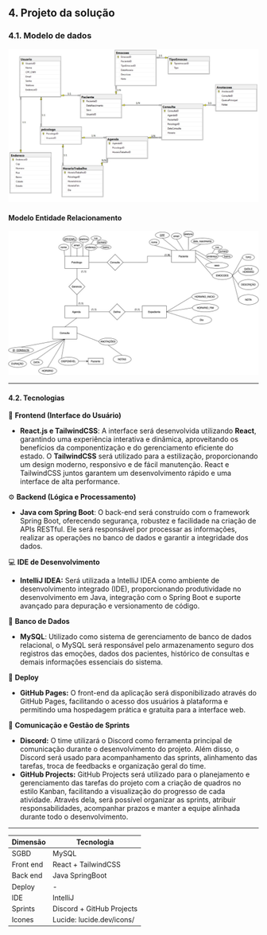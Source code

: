 ## 4. Projeto da solução

### 4.1. Modelo de dados


![Modelo relacional](images/ModeloDedadosPsiPlus.jpeg "Modelo Relacional.")

#### Modelo Entidade Relacionamento
![Modelo relacional](images/DadosPSI+.jpg "Modelo Entidade Relacionamento.")

---

#### 4.2. Tecnologias

🔧 **Frontend (Interface do Usuário)**

- **React.js e TailwindCSS**: A interface será desenvolvida utilizando **React**, garantindo uma experiência interativa e dinâmica, aproveitando os benefícios da componentização e do gerenciamento eficiente do estado. O **TailwindCSS** será utilizado para a estilização, proporcionando um design moderno, responsivo e de fácil manutenção. React e TailwindCSS juntos garantem um desenvolvimento rápido e uma interface de alta performance.

⚙️ **Backend (Lógica e Processamento)**

- **Java com Spring Boot**: O back-end será construído com o framework Spring Boot, oferecendo segurança, robustez e facilidade na criação de APIs RESTful. Ele será responsável por processar as informações, realizar as operações no banco de dados e garantir a integridade dos dados.

💻 **IDE de Desenvolvimento**

- **IntelliJ IDEA:** Será utilizada a IntelliJ IDEA como ambiente de desenvolvimento integrado (IDE), proporcionando produtividade no desenvolvimento em Java, integração com o Spring Boot e suporte avançado para depuração e versionamento de código.

💾 **Banco de Dados**

- **MySQL**: Utilizado como sistema de gerenciamento de banco de dados relacional, o MySQL será responsável pelo armazenamento seguro dos registros das emoções, dados dos pacientes, histórico de consultas e demais informações essenciais do sistema.

🚀 **Deploy** 

- **GitHub Pages:** O front-end da aplicação será disponibilizado através do GitHub Pages, facilitando o acesso dos usuários à plataforma e permitindo uma hospedagem prática e gratuita para a interface web.

🧩 **Comunicação e Gestão de Sprints**

- **Discord:** O time utilizará o Discord como ferramenta principal de comunicação durante o desenvolvimento do projeto. Além disso, o Discord será usado para acompanhamento das sprints, alinhamento das tarefas, troca de feedbacks e organização geral do time.
- **GitHub Projects:** GitHub Projects será utilizado para o planejamento e gerenciamento das tarefas do projeto com a criação de quadros no estilo Kanban, facilitando a visualização do progresso de cada atividade. Através dela, será possível organizar as sprints, atribuir responsabilidades, acompanhar prazos e manter a equipe alinhada durante todo o desenvolvimento.

---

| **Dimensão**   | **Tecnologia**  |
| ---            | ---             |
| SGBD           | MySQL           |
| Front end      | React + TailwindCSS |
| Back end       | Java SpringBoot |
| Deploy         | -    |
| IDE            | IntelliJ        |
| Sprints        | Discord + GitHub Projects |
| Icones        | Lucide: lucide.dev/icons/ |
